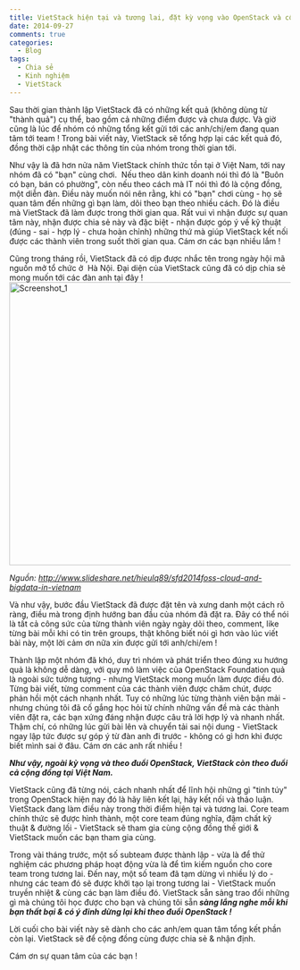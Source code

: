 ```yaml
---
title: VietStack hiện tại và tương lai, đặt kỳ vọng vào OpenStack và cộng đồng.
date: 2014-09-27
comments: true
categories: 
  - Blog
tags: 
  - Chia sẻ
  - Kinh nghiệm
  - VietStack
---
```

Sau thời gian thành lập VietStack đã có những kết quả (không dùng từ "thành quả") cụ thể, bao gồm cả những điểm được và chưa được. Và giờ cũng là lúc để nhóm có những tổng kết gửi tới các anh/chị/em đang quan tâm tới team ! Trong bài viết này, VietStack sẽ tổng hợp lại các kết quả đó, đồng thời cập nhật các thông tin của nhóm trong thời gian tới.<!--more-->

Như vậy là đã hơn nửa năm VietStack chính thức tồn tại ở Việt Nam, tới nay nhóm đã có "bạn" cùng chơi.  Nếu theo dân kinh doanh nói thì đó là "Buôn có bạn, bán có phường", còn nếu theo cách mà IT nói thì đó là cộng đồng, một diễn đàn. Điều này muốn nói nên rằng, khi có "bạn" chơi cùng - họ sẽ quan tâm đến những gì bạn làm, dõi theo bạn theo nhiều cách. Đó là điều mà VietStack đã làm được trong thời gian qua. Rất vui vì nhận được sự quan tâm này, nhận được chia sẻ này và đặc biệt - nhận được góp ý về kỹ thuật (đúng - sai - hợp lý - chưa hoàn chỉnh) những thứ mà giúp VietStack kết nối được các thành viên trong suốt thời gian qua. Cám ơn các bạn nhiều lắm !

Cũng trong tháng rồi, VietStack đã có dịp được nhắc tên trong ngày hội mã nguồn mở tổ chức ở  Hà Nội. Đại diện của VietStack cũng đã có dịp chia sẻ mong muốn tới các đàn anh tại đây !
<a href="https://vietstack.files.wordpress.com/2014/09/screenshot_1.png"><img class="aligncenter size-large wp-image-313" src="http://vietstack.files.wordpress.com/2014/09/screenshot_1.png?w=630" alt="Screenshot_1" width="630" height="506" /></a>

<em>Nguồn: http://www.slideshare.net/hieulq89/sfd2014foss-cloud-and-bigdata-in-vietnam</em>

Và như vậy, bước đầu VietStack đã được đặt tên và xưng danh một cách rõ ràng, điều mà trong định hướng ban đầu của nhóm đã đặt ra. Đây có thể nói là tất cả công sức của từng thành viên ngày ngày dõi theo, comment, like từng bài mỗi khi có tin trên groups, thật không biết nói gì hơn vào lúc viết bài này, một lời cảm ơn nữa xin được gửi tới anh/chi/em !

Thành lập một nhóm đã khó, duy trì nhóm và phát triển theo đúng xu hướng quả là không dễ dàng, với quy mô làm việc của OpenStack Foundation quả là ngoài sức tưởng tượng - nhưng VietStack mong muốn làm được điều đó. Từng bài viết, từng comment của các thành viên được chăm chút, được phản hồi một cách nhanh nhất. Tuy có những lúc từng thành viên bận mải - nhưng chúng tôi đã cố gắng học hỏi từ chính những vấn đề mà các thành viên đặt ra, các bạn xứng đáng nhận được câu trả lời hợp lý và nhanh nhất. Thậm chí, có những lúc gửi bài lên và chuyển tải sai nội dung - VietStack ngay lập tức được sự góp ý từ đàn anh đi trước - không có gì hơn khi được biết mình sai ở đâu. Cám ơn các anh rất nhiều !

<em><strong>Như vậy, ngoài kỳ vọng và theo đuổi OpenStack, VietStack còn theo đuổi cả cộng đồng tại Việt Nam. </strong></em>

VietStack cũng đã từng nói, cách nhanh nhất để lĩnh hội những gì "tinh túy" trong OpenStack hiện nay đó là hãy liên kết lại, hãy kết nối và thảo luận. VietStack đang làm điều này trong thời điểm hiện tại và tương lai. Core team chính thức sẽ được hình thành, một core team đúng nghĩa, đậm chất kỹ thuật &amp; đường lối - VietStack sẽ tham gia cùng cộng đồng thế giới &amp; VietStack muốn các bạn tham gia cùng.

Trong vài tháng trước, một số subteam được thành lập - vừa là để thử nghiệm các phương pháp hoạt động vừa là để tìm kiếm nguồn cho core team trong tương lai. Đến nay, một số team đã tạm dừng vì nhiều lý do - nhưng các team đó sẽ được khởi tạo lại trong tương lai - VietStack muốn truyền nhiệt &amp; cùng các bạn làm điều đó. VietStack sẵn sàng trao đổi những gì mà chúng tôi học được cho bạn và chúng tôi sẵn<strong><em> sàng lắng nghe mỗi khi bạn thất bại &amp; có ý đinh dừng lại khi theo đuổi OpenStack !</em></strong>

Lời cuối cho bài viết này sẽ dành cho các anh/em quan tâm tổng kết phần còn lại. VietStack sẽ để cộng đồng cùng được chia sẻ &amp; nhận định.

Cám ơn sự quan tâm của các bạn !
